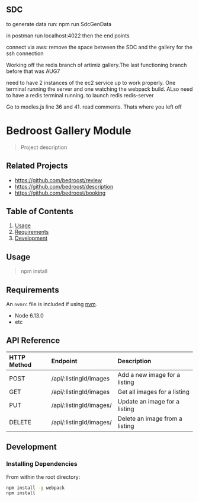 ## SDC
to generate data run: npm run SdcGenData

in postman run localhost:4022 then the end points

connect via aws:
remove the space between the SDC and the gallery for the ssh connection

Working off the redis branch of artimiz gallery.The last functioning branch before that was AUG7

need to have 2 instances of the ec2 service up to work properly. One terminal running the server and one watching the webpack build. ALso need to have a redis terminal running. to launch redis redis-server

Go to modles.js line 36 and 41. read comments. Thats where you left off

# Bedroost Gallery Module

> Project description

## Related Projects

  - https://github.com/bedroost/review
  - https://github.com/bedroost/description
  - https://github.com/bedroost/booking

## Table of Contents

1. [Usage](#Usage)
1. [Requirements](#requirements)
1. [Development](#development)

## Usage

> npm install

## Requirements

An `nvmrc` file is included if using [nvm](https://github.com/creationix/nvm).

- Node 6.13.0
- etc

## API Reference

| HTTP Method   | Endpoint                           | Description                                                   |
|:--------------|:-----------------------------------|:--------------------------------------------------------------|
| POST          | /api/:listingId/images             | Add a new image for a listing                                 |
| GET           | /api/:listingId/images             | Get all images for a listing                                  |
| PUT           | /api/:listingId/images/            | Update an image for a listing                                 |
| DELETE        | /api/:listingId/images/            | Delete an image from a listing                                |

## Development

### Installing Dependencies

From within the root directory:

```sh
npm install -g webpack
npm install
```

